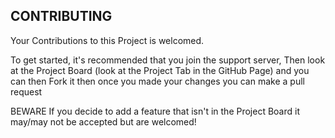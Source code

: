 ## CONTRIBUTING

Your Contributions to this Project is welcomed.

To get started, it's recommended that you join the support server, Then look at the Project Board (look at the Project Tab in the GitHub Page) and you can then Fork it then once you made your changes you can make a pull request

BEWARE If you decide to add a feature that isn't in the Project Board it may/may not be accepted but are welcomed!
